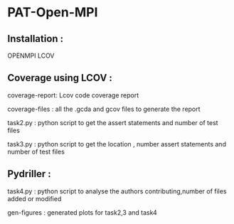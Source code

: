 # PAT-Open-MPI

## Installation :

OPENMPI 
LCOV

## Coverage using LCOV :

coverage-report: Lcov code coverage report

coverage-files : all the .gcda and gcov files to generate the report

task2.py : python script to get the assert statements and number of test files

task3.py : python script to get the location , number assert statements and number of test files

## Pydriller :

task4.py : python script to analyse the authors contributing,number of files added or modified

gen-figures : generated plots for task2,3 and task4
